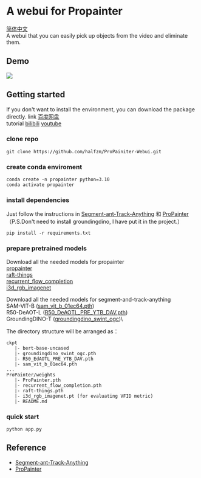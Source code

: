 # A webui for Propainter
[简体中文](./readme_zh.md)\
A webui that you can easily pick up objects from the video and eliminate them.

## Demo
![](./demo.gif)

## Getting started
If you don't want to install the environment, you can download the package directly.
link [百度网盘](https://pan.baidu.com/s/1XkQhzCzTtzVfgQg5heQQrA?pwd=jo38 )\
tutorial [bilibili]() [youtube]()

### clone repo
```
git clone https://github.com/halfzm/ProPainiter-Webui.git
```

### create conda enviroment
```
conda create -n propainter python=3.10
conda activate propainter
```

### install dependencies
Just follow the instructions in [Segment-ant-Track-Anything](https://github.com/z-x-yang/Segment-and-Track-Anything)
 和 [ProPainter](https://github.com/sczhou/ProPainter)（P.S.Don't need to install groundingdino, I have put it in the project.）
```
pip install -r requirements.txt
```

### prepare pretrained models
Download all the needed models for propainter \
[propainter](https://github.com/sczhou/ProPainter/releases/download/v0.1.0/ProPainter.pth)\
[raft-things](https://github.com/sczhou/ProPainter/releases/download/v0.1.0/raft-things.pth)\
[recurrent_flow_completion](https://github.com/sczhou/ProPainter/releases/download/v0.1.0/recurrent_flow_completion.pth)\
[i3d_rgb_imagenet](https://github.com/sczhou/ProPainter/releases/download/v0.1.0/i3d_rgb_imagenet.pt)

Download all the needed models for segment-and-track-anything\
SAM-VIT-B ([sam_vit_b_01ec64.pth](https://dl.fbaipublicfiles.com/segment_anything/sam_vit_b_01ec64.pth))\
R50-DeAOT-L ([R50_DeAOTL_PRE_YTB_DAV.pth](https://drive.google.com/file/d/1QoChMkTVxdYZ_eBlZhK2acq9KMQZccPJ/view))\
GroundingDINO-T ([groundingdino_swint_ogc](https://huggingface.co/ShilongLiu/GroundingDINO/resolve/main/groundingdino_swint_ogc.pth))\

The directory structure will be arranged as：
```
ckpt
   |- bert-base-uncased
   |- groundingdino_swint_ogc.pth
   |- R50_EdAOTL_PRE_YTB_DAV.pth
   |- sam_vit_b_01ec64.pth
...
ProPainter/weights
   |- ProPainter.pth
   |- recurrent_flow_completion.pth
   |- raft-things.pth
   |- i3d_rgb_imagenet.pt (for evaluating VFID metric)
   |- README.md
```

### quick start
```
python app.py
```


## Reference
 - [Segment-ant-Track-Anything](https://github.com/z-x-yang/Segment-and-Track-Anything)
 - [ProPainter](https://github.com/sczhou/ProPainter)
